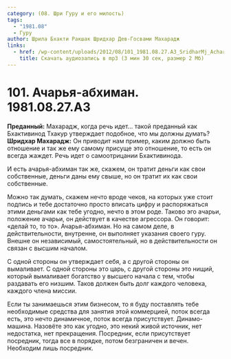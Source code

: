 ```yaml
---
category: (08. Шри Гуру и его милость)
tags:
  - "1981.08"
  - Гуру
author: Шрила Бхакти Ракшак Шридхар Дев-Госвами Махарадж
links:
  - href: /wp-content/uploads/2012/08/101_1981.08.27.A3_SridharMj_Acharya-abhiman.mp3
    title: Скачать аудиозапись в mp3 (3 мин 30 сек, размер 2 Мб)
---
```


# 101. Ачарья-абхиман. 1981.08.27.A3

**Преданный:** Махарадж, когда речь идет… такой преданный как Бхактивинод Тхакур утверждает подобное, что мы должны думать?\
**Шридхар Махарадж:** Он приводит нам пример, каким должно быть отношение и так же ему самому присуще это отношение, то есть он всегда жаждет. Речь идет о самоотрицании Бхактивинода.

И есть ачарья-абхиман так же, скажем, он тратит деньги как свои собственные, деньги даны ему свыше, но он тратит их как свои собственные.

Можно так думать, скажем нечто вроде чеков, на которых уже стоит подпись и тебе достаточно просто вписать цифру и распоряжаться этими деньгами как тебе угодно, нечто в этом роде. Таково эго ачарьи, положение ачарьи, он действует в качестве агрессора. Он говорит: «делай то, то то». Ачарья-абхиман. Но на самом деле, в действительности, внутренне, он выполняет указания своего гуру. Внешне он независимый, самостоятельный, но в действительности он связан с высшим началом.

С одной стороны он утверждает себя, а с другой стороны он вымаливает. С одной стороны это царь, с другой стороны это нищий, который вымаливает богатство у высшего начала с тем, чтобы раздавать его низшим. Таков должен быть долг каждого человека, каждого члена миссии.

Если ты занимаешься этим бизнесом, то я буду поставлять тебе необходимые средства для занятия этой коммерцией, поток всегда есть, это нечто динамичное, поток всегда присутствует. Динамо-машина. Назовёте это как угодно, это некий живой источник, нет недостатка, нет прекращения. Посредник, если присутствует посредник, тогда все в порядке, потом безграничен и вечен. Необходим лишь посредник.

